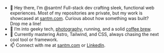 - 👋 Hey there, I’m @santm! Full-stack dev crafting sleek, functional web experiences. Most of my repositories are private, but my work is showcased at [santm.com](https://santm.com). Curious about how something was built? Drop me a line!
- 👀 I’m into geeky tech, [photography](https://www.instagram.com/s.a.n.t.m/), running, and a solid [coffee brew](https://www.instagram.com/p/CmuQUktSXLW/).
- 🌱 Currently mastering Astro, Tailwind, and CSS, always chasing the next cool tool or framework.
- 📫 Connect with me at [santm.com](https://santm.com) or [LinkedIn](https://www.linkedin.com/in/santanumisra/).

<!---
santm/santm is a ✨ special ✨ repository because its `README.md` (this file) appears on your GitHub profile.
You can click the Preview link to take a look at your changes.
--->
